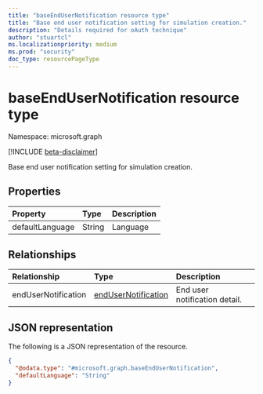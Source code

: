 ```yaml
---
title: "baseEndUserNotification resource type"
title: "Base end user notification setting for simulation creation."
description: "Details required for oAuth technique"
author: "stuartcl"
ms.localizationpriority: medium
ms.prod: "security"
doc_type: resourcePageType
---
```


# baseEndUserNotification resource type

Namespace: microsoft.graph

[!INCLUDE [beta-disclaimer](../../includes/beta-disclaimer.md)]

Base end user notification setting for simulation creation.
## Properties
|Property|Type|Description|
|:---|:---|:---|
|defaultLanguage|String|Language|

## Relationships
|Relationship|Type|Description|
|:---|:---|:---|
|endUserNotification|[endUserNotification](../resources/endusernotification.md)|End user notification detail.|

## JSON representation
The following is a JSON representation of the resource.
<!-- {
  "blockType": "resource",
  "@odata.type": "microsoft.graph.baseEndUserNotification"
}
-->
``` json
{
  "@odata.type": "#microsoft.graph.baseEndUserNotification",
  "defaultLanguage": "String"
}
```

